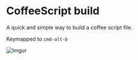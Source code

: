 # CoffeeScript build

A quick and simple way to build a coffee script file.

Keymapped to
`
cmd-alt-b
`

![Imgur](http://i.imgur.com/I1EeNn4.png)
